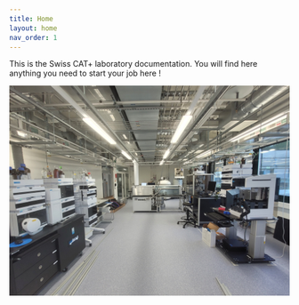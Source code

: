 ```yaml
---
title: Home
layout: home
nav_order: 1
---
```


This is the Swiss CAT+ laboratory documentation. 
You will find here anything you need to start your job here !

![](/assets/images/lab.jpg)
